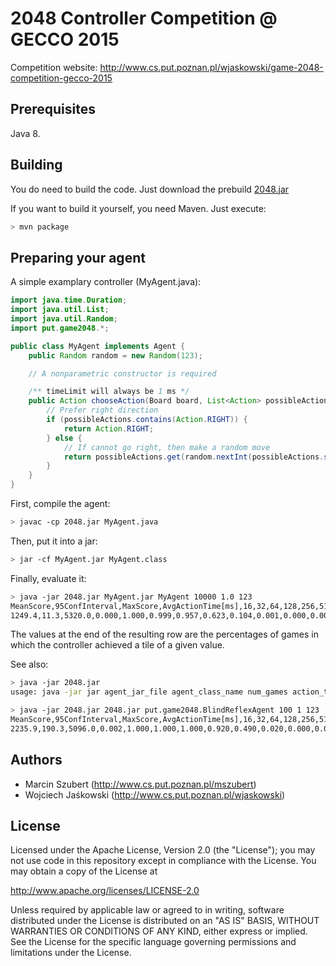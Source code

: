 2048 Controller Competition @ GECCO 2015
========================================
Competition website: http://www.cs.put.poznan.pl/wjaskowski/game-2048-competition-gecco-2015

Prerequisites
-------------
Java 8.

Building
--------
You do need to build the code. Just download the prebuild [2048.jar](https://github.com/wjaskowski/2048-gecco-2015-competition/releases/latest)

If you want to build it yourself, you need Maven. Just execute:

```bash
> mvn package
```

Preparing your agent
--------------------
A simple examplary controller (MyAgent.java):
```java
import java.time.Duration;
import java.util.List;
import java.util.Random;
import put.game2048.*;

public class MyAgent implements Agent {
	public Random random = new Random(123);

	// A nonparametric constructor is required

    /** timeLimit will always be 1 ms */
	public Action chooseAction(Board board, List<Action> possibleActions, Duration timeLimit) {
	    // Prefer right direction
	    if (possibleActions.contains(Action.RIGHT)) {
	        return Action.RIGHT;
        } else {
            // If cannot go right, then make a random move
            return possibleActions.get(random.nextInt(possibleActions.size()));
        }
	}
}
```

First, compile the agent:
```bash
> javac -cp 2048.jar MyAgent.java
```

Then, put it into a jar:
```bash
> jar -cf MyAgent.jar MyAgent.class
```

Finally, evaluate it:
```bash
> java -jar 2048.jar MyAgent.jar MyAgent 10000 1.0 123
MeanScore,95ConfInterval,MaxScore,AvgActionTime[ms],16,32,64,128,256,512,1024,2048,4096,8912,16384,32768,65536
1249.4,11.3,5320.0,0.000,1.000,0.999,0.957,0.623,0.104,0.001,0.000,0.000,0.000,0.000,0.000,0.000,0.000
```

The values at the end of the resulting row are the percentages of games in which the controller achieved a tile of a given value.

See also:
```bash
> java -jar 2048.jar
usage: java -jar jar agent_jar_file agent_class_name num_games action_time_limit_ms random_seed
```

```bash
> java -jar 2048.jar 2048.jar put.game2048.BlindReflexAgent 100 1 123
MeanScore,95ConfInterval,MaxScore,AvgActionTime[ms],16,32,64,128,256,512,1024,2048,4096,8912,16384,32768,65536
2235.9,190.3,5096.0,0.002,1.000,1.000,1.000,0.920,0.490,0.020,0.000,0.000,0.000,0.000,0.000,0.000,0.000
```

Authors
-------
* Marcin Szubert (<http://www.cs.put.poznan.pl/mszubert>)
* Wojciech Jaśkowski (<http://www.cs.put.poznan.pl/wjaskowski>)

License
-------
Licensed under the Apache License, Version 2.0 (the "License");
you may not use code in this repository except in compliance with 
the License. You may obtain a copy of the License at

http://www.apache.org/licenses/LICENSE-2.0

Unless required by applicable law or agreed to in writing, software
distributed under the License is distributed on an "AS IS" BASIS,
WITHOUT WARRANTIES OR CONDITIONS OF ANY KIND, either express or implied.
See the License for the specific language governing permissions and
limitations under the License.
